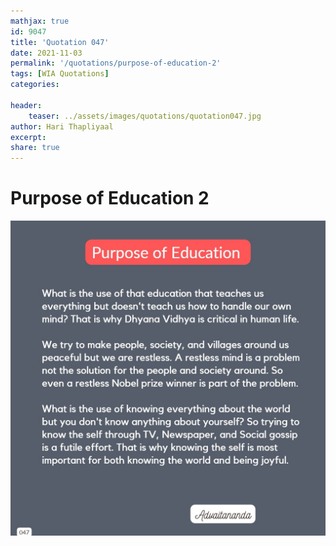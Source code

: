 ```yaml
---
mathjax: true
id: 9047
title: 'Quotation 047'
date: 2021-11-03
permalink: '/quotations/purpose-of-education-2'
tags: [WIA Quotations] 
categories: 

header:
    teaser: ../assets/images/quotations/quotation047.jpg
author: Hari Thapliyaal 
excerpt:
share: true 
---
```


# Purpose of Education 2

![Purpose of Education 2](../assets/images/quotations/quotation047.jpg)
